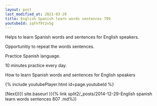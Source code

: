 ```yaml
---
layout: post
last_modified_at: 2021-03-29
title: English Spanish learn words sentences 799 
youtubeId: iqfnf9t2vSg
---
```

 
 
Helps to learn Spanish words and sentences for English speakers.

Opportunitiy to repeat the words sentences. 

Practice Spanish language. 
 
10 minutes practice every day. 
 
How to learn Spanish words and sentences for English speakers 
 
{% include youtubePlayer.html id=page.youtubeId %}
 
 
[Next]({{ site.baseurl }}{% link  split2/_posts/2014-12-29-English spanish learn words sentences 807 .md%})
 
